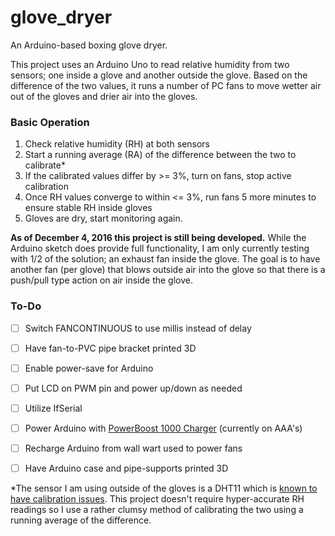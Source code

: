 # glove_dryer
An Arduino-based boxing glove dryer.

This project uses an Arduino Uno to read relative humidity from two sensors; one inside a glove and another outside the glove. Based on the difference of the two values, it runs a number of PC fans to move wetter air out of the gloves and drier air into the gloves. 

### Basic Operation

1. Check relative humidity (RH) at both sensors
2. Start a running average (RA) of the difference between the two to calibrate*
3. If the calibrated values differ by >= 3%, turn on fans, stop active calibration
4. Once RH values converge to within <= 3%, run fans 5 more minutes to ensure stable RH inside gloves
5. Gloves are dry, start monitoring again.

**As of December 4, 2016 this project is still being developed.** While the Arduino sketch does provide full functionality, I am only currently testing with 1/2 of the solution; an exhaust fan inside the glove. The goal is to have another fan (per glove) that blows outside air into the glove so that there is a push/pull type action on air inside the glove. 

### To-Do
* [ ] Switch FANCONTINUOUS to use millis instead of delay
* [ ] Have fan-to-PVC pipe bracket printed 3D
* [ ] Enable power-save for Arduino
* [ ] Put LCD on PWM pin and power up/down as needed
 * [ ] Utilize IfSerial
* [ ] Power Arduino with [PowerBoost 1000 Charger](https://www.adafruit.com/products/2465) (currently on AAA's)
 * [ ] Recharge Arduino from wall wart used to power fans
* [ ] Have Arduino case and pipe-supports printed 3D


*The sensor I am using outside of the gloves is a DHT11 which is [known to have calibration issues](https://forum.arduino.cc/index.php?topic=96470.0). This project doesn't require hyper-accurate RH readings so I use a rather clumsy method of calibrating the two using a running average of the difference.